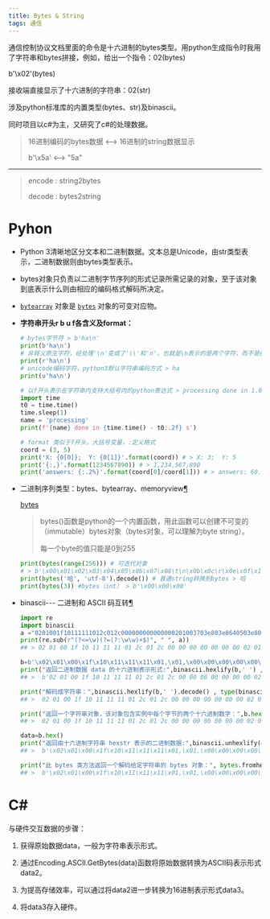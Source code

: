 ```yaml
---
title: Bytes & String
tags: 通信
---
```



通信控制协议文档里面的命令是十六进制的bytes类型。用python生成指令时我用了字符串和bytes拼接，例如，给出一个指令：02(bytes)

b'\x02'(bytes)

接收端直接显示了十六进制的字符串：02(str)

涉及python标准库的内置类型(bytes、str)及binascii。

同时项目以c#为主，又研究了c#的处理数据。

> 16进制编码的bytes数据 <——> 16进制的string数据显示
>
> b'\x5a'	<——>	"5a"

------

> encode : string2bytes
>
> decode : bytes2string

# Pyhon

- Python 3清晰地区分文本和二进制数据。文本总是Unicode，由str类型表示，二进制数据则由bytes类型表示。

- bytes对象只负责以二进制字节序列的形式记录所需记录的对象，至于该对象到底表示什么则由相应的编码格式解码所决定。

- [`bytearray`](https://docs.python.org/zh-cn/3/library/stdtypes.html#bytearray) 对象是 [`bytes`](https://docs.python.org/zh-cn/3/library/stdtypes.html#bytes) 对象的可变对应物。

- **字符串开头r b u f各含义及format：**

  ```python
  # bytes字节符 > b'ha\n'
  print(b'ha\n') 
  # 非转义原生字符，经处理'\n'变成了'\\'和'n'。也就是\n表示的是两个字符，而不是换行 > ha\n
  print(r'ha\n') 
  # unicode编码字符，python3默认字符串编码方式 > ha
  print(u'ha\n') 
  
  # 以f开头表示在字符串内支持大括号内的python表达式 > processing done in 1.00 s
  import time
  t0 = time.time()
  time.sleep(1)
  name = 'processing'
  print(f'{name} done in {time.time() - t0:.2f} s')  
  
  # format 类似于f开头，大括号变量，:定义格式
  coord = (3, 5)
  print('X: {0[0]};  Y: {0[1]}'.format(coord)) # > X: 3;  Y: 5
  print('{:,}'.format(1234567890)) # > 1,234,567,890
  print('answers: {:.2%}'.format(coord[0]/coord[1])) # > answers: 60.00%
  ```

- 二进制序列类型：bytes、bytearray、memoryview[¶](https://docs.python.org/zh-cn/3/library/stdtypes.html#binary-sequence-types-bytes-bytearray-memoryview)

  [bytes](https://docs.python.org/zh-cn/3/library/stdtypes.html#bytes)

  > bytes()函数是python的一个内置函数，用此函数可以创建不可变的（immutable）bytes对象（bytes对象，可以理解为byte string）。
  >
  > 每一个byte的值只能是0到255

  ```python
  print(bytes(range(256))) # 可迭代对象
  # > b'\x00\x01\x02\x03\x04\x05\x06\x07\x08\t\n\x0b\x0c\r\x0e\x0f\x10\x11\x12\x13\x14\x15\x16\x17\x18\x19\x1a\x1b\x1c\x1d\x1e\x1f !"#$%&\'()*+,-./0123456789:;<=>?@ABCDEFGHIJKLMNOPQRSTUVWXYZ[\\]^_`abcdefghijklmnopqrstuvwxyz{|}~\x7f\x80\x81\x82\x83\x84\x85\x86\x87\x88\x89\x8a\x8b\x8c\x8d\x8e\x8f\x90\x91\x92\x93\x94\x95\x96\x97\x98\x99\x9a\x9b\x9c\x9d\x9e\x9f\xa0\xa1\xa2\xa3\xa4\xa5\xa6\xa7\xa8\xa9\xaa\xab\xac\xad\xae\xaf\xb0\xb1\xb2\xb3\xb4\xb5\xb6\xb7\xb8\xb9\xba\xbb\xbc\xbd\xbe\xbf\xc0\xc1\xc2\xc3\xc4\xc5\xc6\xc7\xc8\xc9\xca\xcb\xcc\xcd\xce\xcf\xd0\xd1\xd2\xd3\xd4\xd5\xd6\xd7\xd8\xd9\xda\xdb\xdc\xdd\xde\xdf\xe0\xe1\xe2\xe3\xe4\xe5\xe6\xe7\xe8\xe9\xea\xeb\xec\xed\xee\xef\xf0\xf1\xf2\xf3\xf4\xf5\xf6\xf7\xf8\xf9\xfa\xfb\xfc\xfd\xfe\xff'
  print(bytes('哈', 'utf-8').decode()) # 普通string转换到bytes > 哈
  print(bytes(3)) #bytes（int） > b'\x00\x00\x00'
  ```

- binascii--- 二进制和 ASCII 码互转[¶](https://docs.python.org/zh-cn/3/library/binascii.html#module-binascii)

  ```python
  import re
  import binascii
  a ="0201001f10111111012c012c000000000000000201003703e803e8640503e803e8000011110001"
  print(re.sub(r"(?<=\w)(?=(?:\w\w)+$)", " ", a))
  ## > 02 01 00 1f 10 11 11 11 01 2c 01 2c 00 00 00 00 00 00 00 02 01 00 37 03 e8 03 e8 64 05 03 e8 03 e8 00 00 11 11 00 01
  
  b=b'\x02\x01\x00\x1f\x10\x11\x11\x11\x01,\x01,\x00\x00\x00\x00\x00\x00\x00\x02\x01\x007\x03\xe8\x03\xe8d\x05\x03\xe8\x03\xe8\x00\x00\x11\x11\x00\x01'
  print("返回二进制数据 data 的十六进制表示形式:",binascii.hexlify(b,' ') , type(binascii.hexlify(b)))
  ## >  b'02 01 00 1f 10 11 11 11 01 2c 01 2c 00 00 00 00 00 00 00 02 01 00 37 03 e8 03 e8 64 05 03 e8 03 e8 00 00 11 11 00 01' <class 'bytes'>
  
  print("解码成字符串：",binascii.hexlify(b,' ').decode() , type(binascii.hexlify(b).decode()))
  ## >  02 01 00 1f 10 11 11 11 01 2c 01 2c 00 00 00 00 00 00 00 02 01 00 37 03 e8 03 e8 64 05 03 e8 03 e8 00 00 11 11 00 01 <class 'str'>
  
  print("返回一个字符串对象，该对象包含实例中每个字节的两个十六进制数字：",b.hex(' '),type(b.hex()))
  ## >  02 01 00 1f 10 11 11 11 01 2c 01 2c 00 00 00 00 00 00 00 02 01 00 37 03 e8 03 e8 64 05 03 e8 03 e8 00 00 11 11 00 01 <class 'str'>
  
  data=b.hex()
  print("返回由十六进制字符串 hexstr 表示的二进制数据:",binascii.unhexlify(data.rstrip('\r\n')))
  ## >  b'\x02\x01\x00\x1f\x10\x11\x11\x11\x01,\x01,\x00\x00\x00\x00\x00\x00\x00\x02\x01\x007\x03\xe8\x03\xe8d\x05\x03\xe8\x03\xe8\x00\x00\x11\x11\x00\x01'
  
  print("此 bytes 类方法返回一个解码给定字符串的 bytes 对象：", bytes.fromhex(data) , type(bytes.fromhex(data)))
  ## >  b'\x02\x01\x00\x1f\x10\x11\x11\x11\x01,\x01,\x00\x00\x00\x00\x00\x00\x00\x02\x01\x007\x03\xe8\x03\xe8d\x05\x03\xe8\x03\xe8\x00\x00\x11\x11\x00\x01' <class 'bytes'>
  ```

  

# C#

与硬件交互数据的步骤：

1. 获得原始数据data，一般为字符串表示形式。

2. 通过Encoding.ASCII.GetBytes(data)函数将原始数据转换为ASCII码表示形式data2。

3. 为提高存储效率，可以通过将data2进一步转换为16进制表示形式data3。

4. 将data3存入硬件。

